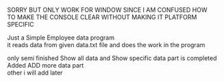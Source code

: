 
SORRY BUT ONLY WORK FOR WINDOW SINCE I AM CONFUSED HOW </br>
TO MAKE THE CONSOLE CLEAR WITHOUT MAKING IT PLATFORM SPECIFIC
</br>


Just a Simple Employee data program</br>
it reads data from given data.txt file and does the work in the program</br>

only semi finished
 Show all data and Show specific data part is completed</br>
Added ADD  more data part</br>
other i will add later</br>
